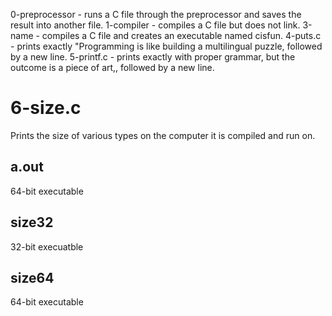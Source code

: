 0-preprocessor - runs a C file through the preprocessor and saves the result into another file.
1-compiler - compiles a C file but does not link.
3-name - compiles a C file and creates an executable named cisfun.
4-puts.c - prints exactly "Programming is like building a multilingual puzzle, followed by a new line.
5-printf.c - prints exactly with proper grammar, but the outcome is a piece of art,, followed by a new line.

# 6-size.c
Prints the size of various types on the computer it is compiled and run on.
## a.out
64-bit executable
## size32
32-bit execuatble
## size64
64-bit executable

